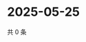 # 2025-05-25

共 0 条

<!-- BEGIN ZHIHUVIDEO -->
<!-- 最后更新时间 Sun May 25 2025 01:08:53 GMT+0800 (China Standard Time) -->

<!-- END ZHIHUVIDEO -->
